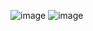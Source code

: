 ![image](https://user-images.githubusercontent.com/69692410/226342362-7a6f73b8-3238-4fa9-bd7f-7cba25492c53.png)
![image](https://user-images.githubusercontent.com/69692410/226342476-e1c92c26-b7cb-42da-892a-0b13856c0381.png)
